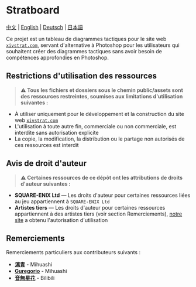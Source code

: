 # Stratboard

[中文](./README.md) | [English](./README_en.md) | [Deutsch](./README_de.md) | [日本語](./README_ja.md)

Ce projet est un tableau de diagrammes tactiques pour le site web [`xivstrat.com`](https://xivstrat.com), servant d'alternative à Photoshop pour les utilisateurs qui souhaitent créer des diagrammes tactiques sans avoir besoin de compétences approfondies en Photoshop.

## Restrictions d'utilisation des ressources

> **⚠️ Tous les fichiers et dossiers sous le chemin public/assets sont des ressources restreintes, soumises aux limitations d'utilisation suivantes :**

- À utiliser uniquement pour le développement et la construction du site web [`xivstrat.com`](https://xivstrat.com)
- L'utilisation à toute autre fin, commerciale ou non commerciale, est interdite sans autorisation explicite
- La copie, la modification, la distribution ou le partage non autorisés de ces ressources est interdit

## Avis de droit d'auteur

> **⚠️ Certaines ressources de ce dépôt ont les attributions de droits d'auteur suivantes :**

- **SQUARE-ENIX Ltd** — Les droits d'auteur pour certaines ressources liées au jeu appartiennent à `SQUARE-ENIX Ltd`
- **Artistes tiers** — Les droits d'auteur pour certaines ressources appartiennent à des artistes tiers (voir section Remerciements), [notre site](https://xivstrat.com) a obtenu l'autorisation d'utilisation

## Remerciements

Remerciements particuliers aux contributeurs suivants :

- [**漓青**](https://www.mihuashi.com/profiles/81270) - Mihuashi
- [**Guregorio**](https://www.mihuashi.com/profiles/25837) - Mihuashi
- [**音無星花**](https://space.bilibili.com/351806141) - Bilibili
